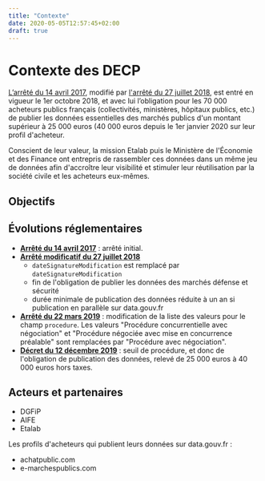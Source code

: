 ```yaml
---
title: "Contexte"
date: 2020-05-05T12:57:45+02:00
draft: true
---
```




# Contexte des DECP

[L’arrêté du 14 avril 2017](https://www.legifrance.gouv.fr/eli/arrete/2017/4/14/ECFM1637256A/jo/texte), modifié par [l'arrêté du 27 juillet 2018](https://www.legifrance.gouv.fr/affichTexte.do?cidTexte=JORFTEXT000037282994&dateTexte=&categorieLien=id), est entré en vigueur le 1er octobre 2018, et avec lui l’obligation pour les 70 000 acheteurs publics français (collectivités, ministères, hôpitaux publics, etc.) de publier les données essentielles des marchés publics d'un montant supérieur à 25 000 euros (40 000 euros depuis le 1er janvier 2020 sur leur profil d'acheteur.

Conscient de leur valeur, la mission Etalab puis le Ministère de l'Économie et des Finance ont entrepris de rassembler ces données dans un même jeu de données afin d'accroître leur visibilité et stimuler leur réutilisation par la société civile et les acheteurs eux-mêmes.

## Objectifs

## Évolutions réglementaires

- **[Arrêté du 14 avril 2017](https://www.legifrance.gouv.fr/eli/arrete/201<F12>7/4/14/ECFM1637256A/jo/texte)** : arrêté initial.
- **[Arrêté modificatif du 27 juillet 2018](https://www.legifrance.gouv.fr/affichTexte.do?cidTexte=JORFTEXT000037282994&dateTexte=&categorieLien=id)**
  - `dateSignatureModification` est remplacé par `dateSignatureModification`
  - fin de l'obligation de publier les données des marchés défense et sécurité
  - durée minimale de publication des données réduite à un an si publication en parallèle sur data.gouv.fr
- **[Arrêté du 22 mars 2019](https://www.legifrance.gouv.fr/affichTexte.do?cidTexte=JORFTEXT000038318675&categorieLien=id)** : modification de la liste des valeurs pour le champ `procedure`. Les valeurs "Procédure concurrentielle avec négociation" et "Procédure négociée avec mise en concurrence préalable" sont remplacées par "Procédure avec négociation".
- **[Décret du 12 décembre 2019](https://www.legifrance.gouv.fr/affichTexte.do;jsessionid=018367148239E9992AE8A78B78C4E2B2.tplgfr23s_2?cidTexte=JORFTEXT000039494397&dateTexte=&oldAction=rechJO&categorieLien=id&idJO=JORFCONT000039494029)** : seuil de procédure, et donc de l'obligation de publication des données, relevé de 25 000 euros à 40 000 euros hors taxes.

## Acteurs et partenaires

- DGFiP
- AIFE
- Etalab

Les profils d'acheteurs qui publient leurs données sur data.gouv.fr :

- achatpublic.com
- e-marchespublics.com

